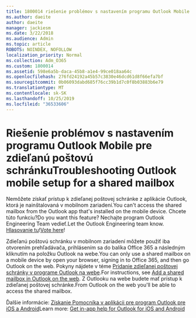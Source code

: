 ```yaml
---
title: 1800014 riešenie problémov s nastavením programu Outlook Mobile pre zdieľanú poštovú schránku
ms.author: daeite
author: daeite
manager: jackiesm
ms.date: 3/22/2018
ms.audience: Admin
ms.topic: article
ROBOTS: NOINDEX, NOFOLLOW
localization_priority: Normal
ms.collection: Adm_O365
ms.custom: 1800014
ms.assetid: 598e6a5b-daca-45b8-a1e4-99ce018aa64c
ms.openlocfilehash: 276fd24192a45b57c3830e46dcd61d8f66efa7bf
ms.sourcegitcommit: 0b06093dabd685f76cc39b1d7c0f8b03883b6e79
ms.translationtype: MT
ms.contentlocale: sk-SK
ms.lasthandoff: 10/25/2019
ms.locfileid: "36533606"
---
```

# <a name="troubleshooting-outlook-mobile-setup-for-a-shared-mailbox"></a><span data-ttu-id="1a642-102">Riešenie problémov s nastavením programu Outlook Mobile pre zdieľanú poštovú schránku</span><span class="sxs-lookup"><span data-stu-id="1a642-102">Troubleshooting Outlook mobile setup for a shared mailbox</span></span>

<span data-ttu-id="1a642-103">Nemôžete získať prístup k zdieľanej poštovej schránke z aplikácie Outlook, ktorá je nainštalovaná v mobilnom zariadení.</span><span class="sxs-lookup"><span data-stu-id="1a642-103">You can't access the shared mailbox from the Outlook app that's installed on the mobile device.</span></span> <span data-ttu-id="1a642-104">Chcete túto funkciu?</span><span class="sxs-lookup"><span data-stu-id="1a642-104">Do you want this feature?</span></span> <span data-ttu-id="1a642-105">Nechajte program Outlook Engineering Team vedieť.</span><span class="sxs-lookup"><span data-stu-id="1a642-105">Let the Outlook Engineering team know.</span></span> <span data-ttu-id="1a642-106">[Hlasovanie tu](https://go.microsoft.com/fwlink/?linked=862116)!</span><span class="sxs-lookup"><span data-stu-id="1a642-106">[Vote here](https://go.microsoft.com/fwlink/?linked=862116)!</span></span>
  
<span data-ttu-id="1a642-107">Zdieľanú poštovú schránku v mobilnom zariadení môžete použiť iba otvorením prehľadávača, prihlásením sa do balíka Office 365 a následným kliknutím na položku Outlook na webe.</span><span class="sxs-lookup"><span data-stu-id="1a642-107">You can only use a shared mailbox on a mobile device by open your browser, signing in to Office 365, and then go Outlook on the web.</span></span> <span data-ttu-id="1a642-108">Pokyny nájdete v téme [Pridanie zdieľanej poštovej schránky v programe Outlook na webe](https://support.office.com/article/add-a-shared-mailbox-to-outlook-on-the-web-98b5a90d-4e38-415d-a030-f09a4cd28207).</span><span class="sxs-lookup"><span data-stu-id="1a642-108">For instructions, see [Add a shared mailbox in Outlook on the web](https://support.office.com/article/add-a-shared-mailbox-to-outlook-on-the-web-98b5a90d-4e38-415d-a030-f09a4cd28207).</span></span> <span data-ttu-id="1a642-109">Z Outlooku na webe budete mať prístup k zdieľanej poštovej schránke.</span><span class="sxs-lookup"><span data-stu-id="1a642-109">From Outlook on the web you'll be able to access the shared mailbox.</span></span>
  
<span data-ttu-id="1a642-110">Ďalšie informácie: [Získanie Pomocníka v aplikácii pre program Outlook pre iOS a Android](https://support.office.com/article/Get-in-app-help-for-Outlook-for-iOS-and-Android-218a22d1-9fa5-4889-b689-de1c63493243)</span><span class="sxs-lookup"><span data-stu-id="1a642-110">Learn more: [Get in-app help for Outlook for iOS and Android](https://support.office.com/article/Get-in-app-help-for-Outlook-for-iOS-and-Android-218a22d1-9fa5-4889-b689-de1c63493243)</span></span>
  

